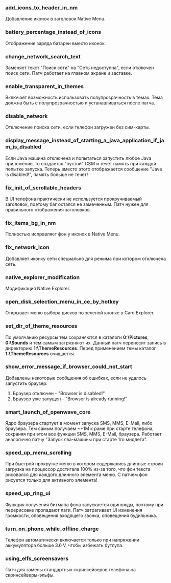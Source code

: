 ### add_icons_to_header_in_nm
Добавление иконок в заголовок Native Menu.

### battery_percentage_instead_of_icons
Отображение заряда батареи вместо иконок.

### change_network_search_text
Заменяет текст "Поиск сети" на "Сеть недоступна", если отключен поиск сети.
Патч работает на главном экране и заставке.

### enable_transparent_in_themes
Включает возможность использовать полупрозрачность в темах. Тема должна быть с полупрозрачностью и устанавливаться после патча.

### disable_network
Отключение поиска сети, если телефон загружен без сим-карты.

### display_message_instead_of_starting_a_java_application_if_jam_is_disabled
Если Java машина отключена и попытаться запустить любое Java приложение, то создается "пустой" CSM и течет память при каждой попытке запуска.
Теперь вместо этого отображается сообщение "Java is disabled!", память больше не течет!

### fix_init_of_scrollable_headers
В UI телефона практически не используется прокручиваемый заголовок, поэтому баг остался не замеченным.
Патч нужен для правильного отображения заголовков.

### fix_items_bg_in_nm
Полностью исправляет фон у иконок в Native Menu.

### fix_network_icon
Добавляет иконку сети специально для режима при котором отключена сеть.

### native_explorer_modification
Модификация Native Explorer.

### open_disk_selection_menu_in_ce_by_hotkey
Открывает меню выбора дисков по зеленой кнопке в Card Explorer.

### set_dir_of_theme_resources
По умолчанию ресурсы тем сохраняются в каталоги **0:\Pictures**, **0:\Sounds** и тем самым загрязняют их.
Данный патч переносит запись в директорию **1:\ThemeResources**. Перед применением темы каталог **1:\ThemeResources** очищается.

### show_error_message_if_browser_could_not_start
Добавлены некоторые сообщения об ошибках, если не удалось запустить браузер:
1. Браузер отключен - "Browser is disabled!"
2. Браузер уже запущен - "Browser is already running!"

### smart_launch_of_openwave_core
Ядро браузера стартует в момент запуска SMS, MMS, E-Mail, либо браузера. Тем самым получаем ~+1M к раме при старте телефона, сохраняя при этом все функции SMS, MMS, E-Mail, браузера.
Работает аналогично патчу "Запуск ява-машины при старте 1го мидлета".

### speed_up_menu_scrolling
При быстрой прокрутке меню в котором содержались длинные строки загрузка на процессор достигала 100% из-за того, что фон текста рисовался для каждого длинного элемента меню.
С патчем фон рисуется только для активного элемента!

### speed_up_ring_ui
Функция получения битмапа фона запускается одиножды, поэтому при перерисовке пропадают лаги.
Патч затрагивает UI изменения громкости, оповещения входящего звонка, оповещения будильника.

### turn_on_phone_while_offline_charge
Телефон автоматически включается только при напряжении аккумулятора больше 3.6 V, чтобы избежать бутлупа.

### using_elfs_screensavers
Патч для замены стандартных скринсейверов телефона на скринсейверы-эльфы.
